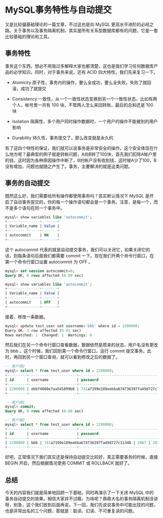 # MySQL事务特性与自动提交

又是比较偏基础理论的一篇文章，不过这也是向 MySQL 更高水平进阶的必经之路。关于事务以及事务隔离机制，其实是所有关系型数据库都有的问题，它是一套比较基础的理论和工具。

## 事务特性

事务这个东西，想必不用我过多解释大家也都清楚，这也是我们学习任何数据库产品的必学知识。同时，对于事务来说，还有 ACID 四大特性，我们先来复习一下。

- Atomicity 原子性，事务内的操作，要么全成功，要么全失败，失败了就回滚，成功了就提交

- Consistency 一致性，从一个一致性状态变换到另一个一致性状态，比如有两个人，帐号里一共有 100 块，不管两人怎么来回转账，最后的总和还是 100 块

- Isolation 隔离性，多个用户同时操作数据时，一个用户的操作不能被别的用户影响

- Durability 持久性，事务提交了，那么改变就是永久的

有了这四个特性的保证，我们就可以说事务是非常安全的操作。这个安全体现在什么地方呢？最典型的例子就是转帐问题，A向B转了100块，首先我们扣除A帐户里的钱，这时因为各种原因操作中断了，B的帐户没有收到钱，这时候A少了100，B没有增加，问题也就随之产生了。事务，主要解决的就是这类问题。

## 事务的自动提交

既然这么好，我们需要给所有操作都使用事务吗？其实默认情况下 MySQL 是开启了自动事务提交的，你的每一个操作语句都会是一个事务。注意，是每一个，而不是多个语句在同一个事务中。

```sql
mysql> show variables like 'autocommit';
+---------------+-------+
| Variable_name | Value |
+---------------+-------+
| autocommit    | ON    |
+---------------+-------+
```

这个 autocommit 代表的就是自动提交事务，我们可以关闭它，如果关闭它的话，则每条语句后面我们都需要 commit 一下。现在我们开两个命令行窗口，在第一个命令行窗口设置 autocommit 为 OFF 。

```sql
mysql> set session autocommit=0;
Query OK, 0 rows affected (0.00 sec)

mysql> show variables like 'autocommit';
+---------------+-------+
| Variable_name | Value |
+---------------+-------+
| autocommit    | OFF   |
+---------------+-------+
```

接着，修改一条数据。

```php
mysql> update test_user set username='bbb' where id = 2200000;
Query OK, 1 row affected (0.01 sec)
Rows matched: 1  Changed: 1  Warnings: 0
```

然后我们在另一个命令行窗口查看数据，数据依然是原来的状态，用户名没有更改为 bbb 。这个时候，我们回到第一个命令行窗口，运行 commit 提交事务。此时，再回到另一个窗口查询，就可以看到修改之后的数据了。

```sql
-- 客户端2
mysql> select * from test_user where id = 2200000;
+---------+----------------------+------------------------------------------+------+---------------------+------------+--------+--------+
| id      | username             | password                                 | salt | created_at          | updated_at | status | gender |
+---------+----------------------+------------------------------------------+------+---------------------+------------+--------+--------+
| 2200000 | ebbf4060e7aa5d1099b8 | 741a7199e189eebba674736397fa49d727c11348 | 2067 | 2022-01-19 23:58:59 | 1630877171 |      4 |      1 |
+---------+----------------------+------------------------------------------+------+---------------------+------------+--------+--------+

-- 客户端1
mysql> commit;
Query OK, 0 rows affected (0.00 sec)

-- 客户端2
mysql> select * from test_user where id = 2200000;
+---------+----------------------+------------------------------------------+------+---------------------+------------+--------+--------+
| id      | username             | password                                 | salt | created_at          | updated_at | status | gender |
+---------+----------------------+------------------------------------------+------+---------------------+------------+--------+--------+
| 2200000 | bbb | 741a7199e189eebba674736397fa49d727c11348 | 2067 | 2022-01-19 23:58:59 | 1630877171 |      4 |      1 |
+---------+----------------------+------------------------------------------+------+---------------------+------------+--------+--------+
```

好吧，正常情况下我们其实还是保持自动提交比较好，真正需要事务的时候，直接 BEGIN 开启，然后根据情况使用 COMMIT 或 ROLLBACK 就好了。

## 总结

今天的内容我们就是简单地回顾一下基础，同时再演示了一下关闭 MySQL 中的事务自动提交的效果。相信大家并不过瘾，为啥呢？鼎鼎大名的事务隔离机制没讲呀，别急，这个我们放到后面再说，下一回，我们先说说事务中可能出现的问题，也是非常出名的三个问题，那就是：脏读、幻读、不可重复读的问题。
